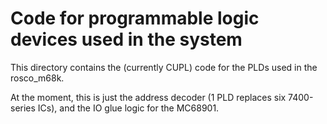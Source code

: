 # Code for programmable logic devices used in the system

This directory contains the (currently CUPL) code for the PLDs used in the rosco_m68k. 

At the moment, this is just the address decoder (1 PLD replaces six 7400-series ICs), and the IO glue logic for the MC68901.

